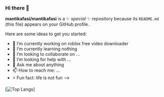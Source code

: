 ### Hi there 👋

**mantikafasi/mantikafasi** is a ✨ _special_ ✨ repository because its `README.md` (this file) appears on your GitHub profile.

Here are some ideas to get you started:

- 🔭 I’m currently working on roblox free video downloader
- 🌱 I’m currently learning nothing
- 👯 I’m looking to collaborate on ...
- 🤔 I’m looking for help with ...
- 💬 Ask me about anything
- 📫 How to reach me: ...
- ⚡ Fun fact: life is not fun
-->

[![Top Langs](https://github-readme-stats.vercel.app/api/top-langs/?username=mantikafasi&theme=dark)]

